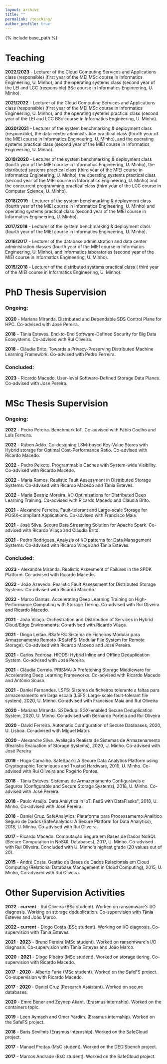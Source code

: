 ```yaml
---
layout: archive
title: ""
permalink: /teaching/
author_profile: true
---
```


{% include base_path %}

# Teaching

**2022/2023** - Lecturer of the Cloud Computing Services and Applications class (responsible) (first year of the MEI MSc course in Informatics Engineering, U. Minho), and the operating systems class (second year of the LEI and LCC (responsible) BSc course in Informatics Engineering, U. Minho).

**2021/2022** - Lecturer of the Cloud Computing Services and Applications class (responsible) (first year of the MEI MSc course in Informatics Engineering, U. Minho), and the operating systems practical class (second year of the LEI and LCC BSc course in Informatics Engineering, U. Minho).

**2020/2021** - Lecturer of the system benchmarking & deployment class (responsible), the data center administration practical class (fourth year of the MIEI course in Informatics Engineering, U. Minho), and the operating systems practical class (second year of the MIEI course in Informatics Engineering, U. Minho).

**2019/2020** - Lecturer of the system benchmarking & deployment class (fourth year of the MIEI course in Informatics Engineering, U. Minho), the distributed systems practical class (third year of the MIEI course in Informatics Engineering, U. Minho), the operating systems practical class (second year of the MIEI course in Informatics Engineering, U. Minho) and the concurrent programming practical class (third year of the LCC course in Computer Science, U. Minho).

**2018/2019** - Lecturer of the system benchmarking & deployment class (fourth year of the MIEI course in Informatics Engineering, U. Minho) and operating systems practical class (second year of the MIEI course in Informatics Engineering, U. Minho).

**2017/2018** -  Lecturer of the system benchmarking & deployment class (fourth year of the MIEI course in Informatics Engineering, U. Minho).

**2016/2017** - Lecturer of the database administration and data center administration classes (fourth year of the MIEI course in Informatics Engineering, U. Minho), and informatics laboratories (second year of the MIEI course in Informatics Engineering, U. Minho).

**2015/2016** - Lecturer of the distributed systems practical class ( third year of the MIEI course in Informatics Engineering, U. Minho).


# PhD Thesis Supervision

### Ongoing:

**2020** - Mariana Miranda. Distributed and Dependable SDS Control Plane for HPC. Co-advised with José Pereira.

**2018** - Tânia Esteves. End-to-End Software-Defined Security for Big Data Ecosystems. Co-advised with Rui Oliveira.

**2018** - Cláudia Brito. Towards a Privacy-Preserving Distributed Machine Learning Framework. Co-advised with Pedro Ferreira.

### Concluded:

**2023** - Ricardo Macedo. User-level Software-Defined Storage Data Planes. Co-advised with José Pereira.

# MSc Thesis Supervision

### Ongoing:

**2022** - Pedro Pereira. Benchmark IoT. Co-advised with Fábio Coelho and Luís Ferreira.

**2022** - Rúben Adão. Co-designing LSM-based Key-Value Stores with Hybrid storage for Optimal Cost-Performance Ratio. Co-advised with Ricardo Macedo.

**2022** - Pedro Peixoto. Programmable Caches with System-wide Visibility. Co-advised with Ricardo Macedo.

**2022** - Maria Ramos. Realistic Fault Assessment in Distributed Storage Systems. Co-advised with Ricardo Macedo and Tânia Esteves. 

**2022** - Maria Beatriz Moreira. I/O Optimizations for Distributed Deep Learning Training. Co-advised with Ricardo Macedo and Cláudia Brito.

**2021** - Alexandre Ferreira. Fault-tolerant and Large-scale Storage for POSIX-compliant Applications. Co-advised with Francisco Maia.

**2021** - José Silva. Secure Data Streaming Solution for Apache Spark. Co-advised with Ricardo Vilaça and Cláudia Brito.

**2021** - Pedro Rodrigues. Analysis of I/O patterns for Data Management Systems. Co-advised with Ricardo Vilaça and Tânia Esteves.


### Concluded:

**2023** - Alexandre Miranda. Realistic Assesment of Failures in the SPDK Platform. Co-advised with Ricardo Macedo.

**2022** - João Azevedo. Realistic Fault Assessment for Distributed Storage Systems. Co-advised with Ricardo Macedo.

**2022** - Marco Dantas. Accelerating Deep Learning Training
on High-Performance Computing with Storage Tiering. Co-advised with Rui Oliveira and Ricardo Macedo.

**2021** - João Vilaça. Orchestration and Distribution of Services
in Hybrid Cloud/Edge Environments. Co-advised with Ricardo Vilaça.

**2021** - Diogo Leitão. RSafeFS: Sistema de Ficheiros Modular para Armazenamento Remoto (RSafeFS: Modular File System for Remote Storage). Co-advised with Ricardo Macedo and José Pereira.

**2021** - Carlos Pedrosa. HIODS: Hybrid Inline and Offline Deduplication System. Co-advised with José Pereira.

**2021** - Cláudia Correia. PRISMA: A Prefetching Storage Middleware for Accelerating Deep Learning Frameworks. Co-advised with Ricardo Macedo and António Sousa.

**2021** - Daniel Fernandes. LSFS: Sistema de ficheiros tolerante a faltas
para armazenamento em larga escala (LSFS: Large-scale fault-tolerant file system), 2020, U. Minho. Co-advised with Francisco Maia and Rui Oliveira

**2020** - Mariana Miranda. S2Dedup: SGX-enabled Secure Deduplication System, 2020, U. Minho. Co-advised with Bernardo Portela and Rui Oliveira

**2020** - David Ferreira. Automatic Configuration of Secure Databases, 2020, U. Lisboa. Co-advised with Miguel Matos

**2020** - Alexandre Silva. Avaliação Realista de Sistemas de Armazenamento (Realistic Evaluation of Storage Systems), 2020, U. Minho. Co-advised with José Pereira

**2019** - Hugo Carvalho. SafeSpark: A Secure Data Analytics Platform
using Cryptographic Techniques and Trusted Hardware, 2019, U. Minho. Co-advised with Rui Oliveira and Rogério Pontes.

**2018** - Tânia Esteves. Sistemas de Armazenamento Configuráveis e Seguros (Configurable and Secure Storage Systems), 2018, U. Minho. Co-advised with José Pereira.

**2018** - Paulo Araújo. Data Analytics in IoT. FaaS with DataFlasks", 2018, U. Minho. Co-advised with José Pereira.

**2018** - Daniel Cruz. SafeAnalytics: Plataforma para Processamento Analítico Seguro de Dados (SafeAnalytics: A Secure Platform for Data Analytics), 2018, U. Minho. Co-advised with Rui Oliveira.

**2017** - Ricardo Macedo. Computação Segura em Bases de Dados NoSQL (Secure Computation in NoSQL Databases), 2017, U. Minho. Co-advised with Rui Oliveira. Concluded with U. Minho's highest grade (20 values out of 20).

**2015** - André Costa. Gestão de Bases de Dados Relacionais em Cloud Computing (Relational Database Management in Cloud Computing), 2015, U. Minho, Co-advised with Rui Oliveira. 


# Other Supervision Activities

**2022 - current** - Rui Oliveira (BSc student). Worked on ransomware's I/O diagnosis. Working on storage deduplication. Co-supervision with Tânia Esteves and João Marco.  

**2022 - current** - Diogo Costa (BSc student). Working on I/O diagnosis. Co-supervision with Tânia Esteves. 

**2021 - 2023** - Bruno Pereira (MSc student). Worked on ransomware's I/O diagnosis. Co-supervision with Tânia Esteves and João Marco.

**2020 - 2021** - Diogo Ribeiro (MSc student). Worked on storage tiering. Co-supervision with Ricardo Macedo. 

**2017 - 2020** - Alberto Faria (MSc student). Worked on the SafeFS project. Co-supervision with Ricardo Macedo. 

**2017 - 2020** - Daniel Cruz (Research Assistant). Worked on secure databases. 

**2020** - Emre Bener and Zeynep Akant. (Erasmus internship). Worked on the containers topic.

**2019** - Leen Aymach and Omer Yardim. (Erasmus internship). Worked on the SafeFS project.

**2018** - Baris Sevilmis (Erasmus internship). Worked on the SafeCloud project.

**2017** - Manuel Freitas (MsC student). Worked on the DEDISbench project.

**2017** - Marcos Andrade (BsC student). Worked on the SafeCloud project.


